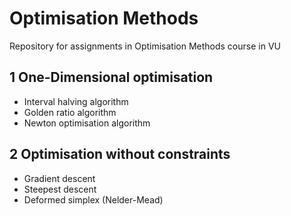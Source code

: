 # Optimisation Methods
Repository for assignments in Optimisation Methods course in VU
## 1 One-Dimensional optimisation
- Interval halving algorithm
- Golden ratio algorithm
- Newton optimisation algorithm
## 2 Optimisation without constraints
- Gradient descent
- Steepest descent
- Deformed simplex (Nelder-Mead)
